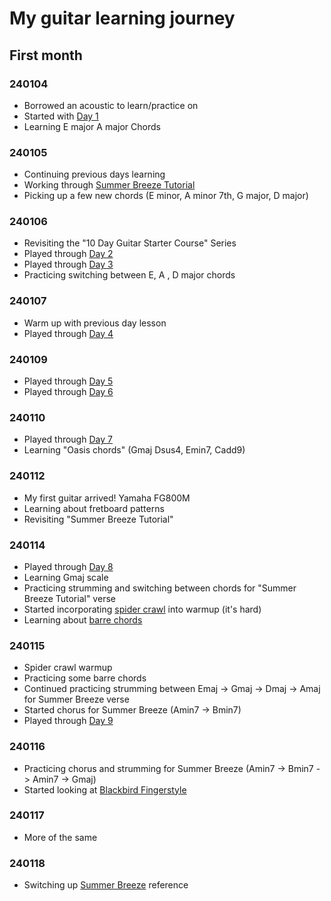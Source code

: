# My guitar learning journey

## First month

### 240104
- Borrowed an acoustic to learn/practice on
- Started with [Day 1](https://www.youtube.com/watch?v=BBz-Jyr23M4)
- Learning E major A major Chords

### 240105
- Continuing previous days learning
- Working through [Summer Breeze Tutorial]( https://www.youtube.com/watch?v=aWrGa6VWqv4)
- Picking up a few new chords (E minor, A minor 7th, G major,  D major)

### 240106
- Revisiting the "10 Day Guitar Starter Course" Series
- Played through [Day 2](https://www.youtube.com/watch?v=6Jxz9F3CYuo)
- Played through [Day 3](https://www.youtube.com/watch?v=SV2ehlxGEFw)
- Practicing switching between E, A , D major chords

### 240107
- Warm up with previous day lesson
- Played through [Day 4](https://www.youtube.com/watch?v=VK1Fe0mnXvE)

### 240109
- Played through [Day 5](https://www.youtube.com/watch?v=VCIsdvZheC8)
- Played through [Day 6](https://www.youtube.com/watch?v=Zr0WmWpeWL8)

### 240110
- Played through [Day 7](https://www.youtube.com/watch?v=Ix0A3ps_vgg)
- Learning "Oasis chords" (Gmaj Dsus4, Emin7, Cadd9)

### 240112
- My first guitar arrived! Yamaha FG800M
- Learning about fretboard patterns
- Revisiting "Summer Breeze Tutorial"

### 240114
- Played through [Day 8](https://www.youtube.com/watch?v=dwVwAuO3NHA)
- Learning Gmaj scale
- Practicing strumming and switching between chords for "Summer Breeze Tutorial" verse
- Started incorporating [spider crawl](https://www.youtube.com/watch?v=uJxtb8Ge-Ko) into warmup (it's hard)
- Learning about [barre chords](https://www.youtube.com/watch?v=4ee3TE6fQ0E)

### 240115
- Spider crawl warmup
- Practicing some barre chords
- Continued practicing strumming between Emaj -> Gmaj -> Dmaj -> Amaj for Summer Breeze verse
- Started chorus for Summer Breeze (Amin7 -> Bmin7)
- Played through [Day 9](https://www.youtube.com/watch?v=WjPLAkGjH_g)

### 240116
- Practicing chorus and strumming for Summer Breeze (Amin7 -> Bmin7 -> Amin7 -> Gmaj)
- Started looking at [Blackbird Fingerstyle](https://www.youtube.com/watch?v=1bCNj51cdNg)

### 240117
- More of the same

### 240118
- Switching up [Summer Breeze](https://www.youtube.com/watch?v=0xLyPh1-qQ0) reference 
